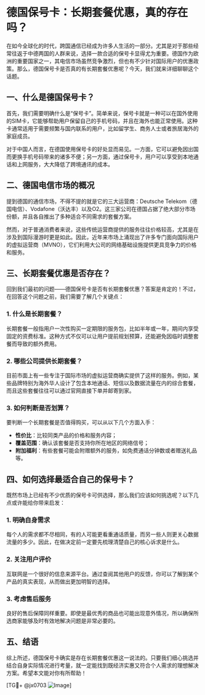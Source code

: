 # 德国保号卡：长期套餐优惠，真的存在吗？

在如今全球化的时代，跨国通信已经成为许多人生活的一部分。尤其是对于那些经常往返于中德两国的人群来说，选择一款合适的保号卡显得尤为重要。德国作为欧洲的重要国家之一，其电信市场虽然竞争激烈，但也有不少针对国际用户的优惠政策。那么，德国保号卡是否真的有长期套餐优惠呢？今天，我们就来详细聊聊这个话题。

## 一、什么是德国保号卡？

首先，我们需要明确什么是“保号卡”。简单来说，保号卡就是一种可以在国外使用的SIM卡，它能够帮助用户保留自己的手机号码，并且在海外也能正常使用。这种卡通常适用于需要频繁与国内联系的用户，比如留学生、商务人士或者旅居海外的家庭成员。

对于中国人而言，在德国使用保号卡的好处显而易见。一方面，它可以避免因出国而更换手机号码带来的诸多不便；另一方面，通过保号卡，用户可以享受到本地通话和上网服务，大大降低了跨境通讯的成本。

## 二、德国电信市场的概况

提到德国的通信市场，不得不提的就是它的三大运营商：Deutsche Telekom（德国电信）、Vodafone（沃达丰）以及O2。这三家公司在德国占据了绝大部分市场份额，并且各自推出了多种适合不同需求的套餐方案。

然而，对于普通消费者来说，这些传统运营商提供的服务往往价格较高，尤其是在涉及到国际漫游时更是如此。因此，近年来市场上涌现出了许多专门面向国际用户的虚拟运营商（MVNO），它们利用大公司的网络基础设施提供更具竞争力的价格和服务。

## 三、长期套餐优惠是否存在？

回到我们最初的问题——德国保号卡是否有长期套餐优惠？答案是肯定的！不过，在回答这个问题之前，我们需要了解几个关键点：

### 1. 什么是长期套餐？
长期套餐一般指用户一次性购买一定期限的服务包，比如半年或一年，期间内享受固定的资费标准。这种方式不仅可以让用户提前规划预算，还能避免因临时调整套餐而导致的额外费用。

### 2. 哪些公司提供长期套餐？
目前市面上有一些专注于国际市场的虚拟运营商确实提供了这样的服务。例如，某些品牌特别为海外华人设计了包含本地通话、短信以及数据流量在内的综合套餐，而且这些套餐往往可以通过官网直接下单并邮寄到家。

### 3. 如何判断是否划算？
要判断一个长期套餐是否值得购买，可以从以下几个方面入手：
- **性价比**：比较同类产品的价格和服务内容；
- **覆盖范围**：确认该套餐是否支持你所在地区的网络信号；
- **附加福利**：有些套餐可能会附赠额外的服务，如免费通话分钟数或者赠送礼品等。

## 四、如何选择最适合自己的保号卡？

既然市场上已经有不少优质的保号卡可供选择，那么我们应该如何挑选呢？以下几点或许能给你带来启发：

### 1. 明确自身需求
每个人的需求都不尽相同，有的人可能更看重通话质量，而另一些人则更关心数据流量的多少。因此，在做决定前一定要先梳理清楚自己的核心诉求是什么。

### 2. 关注用户评价
互联网是一个很好的信息来源平台。通过查阅其他用户的反馈，你可以了解到某个产品的真实表现，从而做出更加明智的选择。

### 3. 考虑售后服务
良好的售后保障同样重要。即使是最优秀的商品也可能出现意外情况，所以确保所选商家能够及时有效地解决问题是非常必要的。

## 五、结语

综上所述，德国保号卡确实是存在长期套餐优惠这一说法的。只要我们细心挑选并结合自身实际情况进行考量，就一定能找到既经济实惠又符合个人需求的理想解决方案。希望本文能对你有所帮助！

[TG💪+ @jx0703 ![Image](https://github.com/user-attachments/assets/dbca1d08-cadb-493c-b0ec-ad6f7a83f270)]